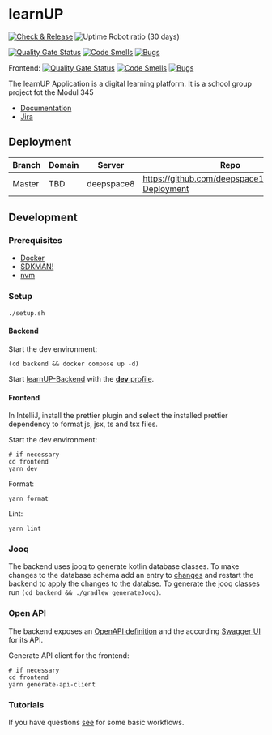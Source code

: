 # learnUP

[![Check & Release](https://github.com/deepspace1000/learnUP/actions/workflows/check-and-release.yml/badge.svg)](https://github.com/deepspace1000/learnUP/actions/workflows/check-and-release.yml)
![Uptime Robot ratio (30 days)](https://img.shields.io/uptimerobot/ratio/30/key)


[![Quality Gate Status](https://sonarcloud.io/api/project_badges/measure?project=learnUP_backend&metric=alert_status)](https://sonarcloud.io/summary/new_code?id=learnUP_backend)
[![Code Smells](https://sonarcloud.io/api/project_badges/measure?project=learnUP_backend&metric=code_smells)](https://sonarcloud.io/summary/new_code?id=learnUP_backend)
[![Bugs](https://sonarcloud.io/api/project_badges/measure?project=learnUP_backend&metric=bugs)](https://sonarcloud.io/summary/new_code?id=learnUP_backend)

Frontend:
[![Quality Gate Status](https://sonarcloud.io/api/project_badges/measure?project=learnUP_frontend&metric=alert_status)](https://sonarcloud.io/summary/new_code?id=learnUP_frontend)
[![Code Smells](https://sonarcloud.io/api/project_badges/measure?project=learnUP_frontend&metric=code_smells)](https://sonarcloud.io/summary/new_code?id=learnUP_frontend)
[![Bugs](https://sonarcloud.io/api/project_badges/measure?project=learnUP_frontend&metric=bugs)](https://sonarcloud.io/summary/new_code?id=learnUP_frontend)

The learnUP Application is a digital learning platform. It is a school group project fot the Modul 345 
- [Documentation](./doc/architecture/README.md)
- [Jira](https://v7bauma.atlassian.net/jira/software/projects/LERN/boards/2/backlog)

## Deployment

| Branch | Domain | Server     | Repo                                                |
|--------|--------|------------|-----------------------------------------------------|
| Master | TBD    | deepspace8 | https://github.com/deepspace1000/learnUP-Deployment |

## Development

### Prerequisites
* [Docker](https://docs.docker.com/desktop/install/mac-install/)
* [SDKMAN!](https://sdkman.io/install)
* [nvm](https://github.com/nvm-sh/nvm)

### Setup

```shell
./setup.sh
```

#### Backend

Start the dev environment:

```shell
(cd backend && docker compose up -d)
```

Start [learnUP-Backend](./backend/src/main/kotlin/ch/learnup/backend/BackendApplication.kt)
with the [**dev** profile](./.run/learnUP-Backend%20dev.run.xml).

#### Frontend

In IntelliJ, install the prettier plugin and select the installed prettier dependency to format js, jsx, ts and tsx files.

Start the dev environment:

```shell
# if necessary
cd frontend 
yarn dev
```

Format:

```shell
yarn format
```

Lint:

```shell
yarn lint
```

### Jooq

The backend uses jooq to generate kotlin database classes.
To make changes to the database schema add an entry to [changes](./backend/src/main/resources/db/changelog/changes) and restart the backend to apply the changes to the databse.
To generate the jooq classes run `(cd backend && ./gradlew generateJooq)`.

### Open API

The backend exposes an [OpenAPI definition](http://localhost:8080/openapi/v3/api-docs) and the according [Swagger UI](http://localhost:3005/api/swagger-ui/index.html) for its API.

Generate API client for the frontend:
```shell
# if necessary
cd frontend
yarn generate-api-client
```

### Tutorials

If you have questions [see](./doc/tutorials) for some basic workflows.


